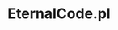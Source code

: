 ---
layout: home

title: EternalCode.pl
titleTemplate: Docs

hero:
  image: https://i.imgur.com/JDEKToH.png
  name: EternalCode.pl
  text: projects documentation
  tagline: EternalCode is a fantastic community of developers!
  actions:
    - theme: alt
      text: Visit our Github
      link: https://github.com/EternalCodeTeam/
    - theme: brand
      text: EternalCore Docs
      link: /eternalcore/introduction



features:
- icon: 💡
  title: OpenSource
  details: Our projects are mostly open source, which allows you to create pull requests from the community!
- icon: ⚡️
  title: HighQuality
  details: In our projects, we usually use high-quality methods, we also use a large number of public libraries that the community loves ❤️! 
- icon: 🛠️
  title: Lots of services
  details: We offer many programming services, all you need to do is contact us on our social media!
---
